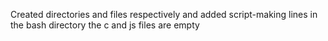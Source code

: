 Created directories and files respectively and added script-making lines in the bash directory the c and js files are empty
